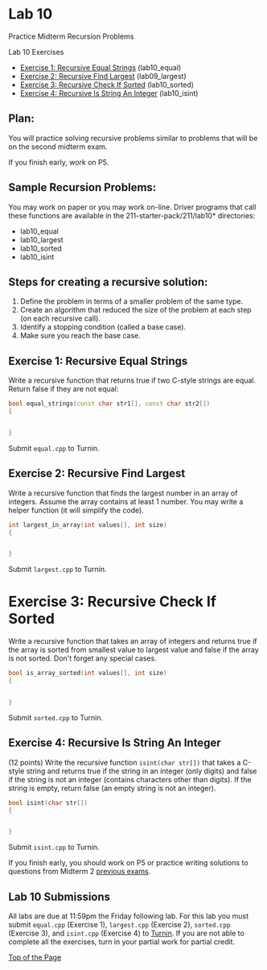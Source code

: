 # Lab 10

Practice Midterm Recursion Problems

Lab 10 Exercises
* [Exercise 1: Recursive Equal Strings](#exercise-1-recursive-equal-strings) (lab10_equal)
* [Exercise 2: Recursive Find Largest](#exercise-2-recursive-find-largest) (lab09_largest)
* [Exercise 3: Recursive Check If Sorted](#exercise-3-recursive-check-if-sorted) (lab10_sorted)
* [Exercise 4: Recursive Is String An Integer](#exercise-4-recursive-is-string-an-integer) (lab10_isint)

## Plan:

You will practice solving recursive problems similar to problems that will be on the second midterm exam.<br>

If you finish early, work on P5.<br>

## Sample Recursion Problems:

You may work on paper or you may work on-line. Driver programs that call these functions are available in the 211-starter-pack/211/lab10* directories:
* lab10_equal
* lab10_largest
* lab10_sorted
* lab10_isint<br>

## Steps for creating a recursive solution:
1. Define the problem in terms of a smaller problem of the same type.
2. Create an algorithm that reduced the size of the problem at each step (on each recursive call).
3. Identify a stopping condition (called a base case).
4. Make sure you reach the base case.

## Exercise 1: Recursive Equal Strings
Write a recursive function that returns true if two C-style strings are equal. Return false if they are not equal:
```cpp
bool equal_strings(const char str1[], const char str2[])
{


}
```

Submit `equal.cpp` to Turnin.

## Exercise 2: Recursive Find Largest
Write a recursive function that finds the largest number in an array of integers. Assume the array contains at least 1 number. You may write a helper function (it will simplify the code).
```cpp
int largest_in_array(int values[], int size)
{


}
```

Submit `largest.cpp` to Turnin.

# Exercise 3: Recursive Check If Sorted
Write a recursive function that takes an array of integers and returns true if the array is sorted from smallest value to largest value and false if the array is not sorted. Don't forget any special cases.
```cpp
bool is_array_sorted(int values[], int size)
{


}
```

Submit `sorted.cpp` to Turnin.

## Exercise 4: Recursive Is String An Integer
(12 points) Write the recursive function `isint(char str[])` that takes a C-style string and returns true if the string in an integer (only digits) and false if the string is not an integer (contains characters other than digits). If the string is empty, return false (an empty string is not an integer).
```cpp
bool isint(char str[])
{


}
```

Submit `isint.cpp` to Turnin.<br>

If you finish early, you should work on P5 or practice writing solutions to questions from Midterm 2 [previous exams](https://www.ecst.csuchico.edu/~trhenry/classes/211.s17/exams.html).

## Lab 10 Submissions

All labs are due at 11:59pm the Friday following lab. For this lab you must submit `equal.cpp` (Exercise 1), `largest.cpp` (Exercise 2), `sorted.cpp` (Exercise 3), and `isint.cpp` (Exercise 4) to [Turnin](https://turnin.ecst.csuchico.edu/). If you are not able to complete all the exercises, turn in your partial work for partial credit.

[Top of the Page](#lab-10)
